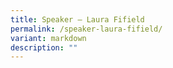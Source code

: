 ```yaml
---
title: Speaker – Laura Fifield
permalink: /speaker-laura-fifield/
variant: markdown
description: ""
---
```

